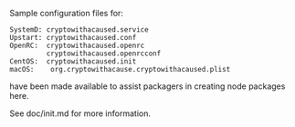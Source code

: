 Sample configuration files for:
```
SystemD: cryptowithacaused.service
Upstart: cryptowithacaused.conf
OpenRC:  cryptowithacaused.openrc
         cryptowithacaused.openrcconf
CentOS:  cryptowithacaused.init
macOS:    org.cryptowithacause.cryptowithacaused.plist
```
have been made available to assist packagers in creating node packages here.

See doc/init.md for more information.
